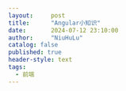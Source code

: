 ```yaml
---
layout:     post
title:      "Angular小知识"
date:       2024-07-12 23:10:00
author:     "NiuHuLu"
catalog: false
published: true
header-style: text
tags:
  - 前端
---
```











